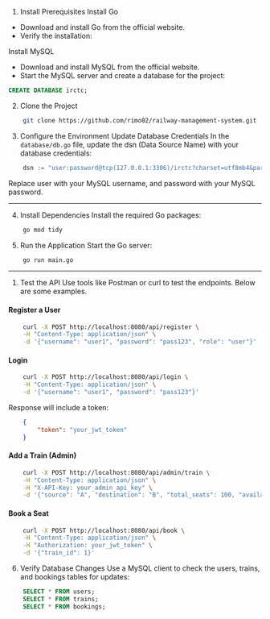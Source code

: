 1. Install Prerequisites
Install Go
* Download and install Go from the official website.
* Verify the installation:


Install MySQL
- Download and install MySQL from the official website.
- Start the MySQL server and create a database for the project:
```sql
CREATE DATABASE irctc;
```

2. Clone the Project

```bash
    git clone https://github.com/rimo02/railway-management-system.git
```
3. Configure the Environment
Update Database Credentials
In the `database/db.go` file, update the dsn (Data Source Name) with your database credentials:

```go
    dsn := "user:password@tcp(127.0.0.1:3306)/irctc?charset=utf8mb4&parseTime=True&loc=Local"
```
Replace user with your MySQL username, and password with your MySQL password.

---
4. Install Dependencies
Install the required Go packages:


```bash
    go mod tidy
```

5. Run the Application
Start the Go server:

```bash
    go run main.go
```
---
1. Test the API
Use tools like Postman or curl to test the endpoints. Below are some examples.

#### Register a User
```bash
    curl -X POST http://localhost:8080/api/register \
    -H "Content-Type: application/json" \
    -d '{"username": "user1", "password": "pass123", "role": "user"}'
```
#### Login
```bash
    curl -X POST http://localhost:8080/api/login \
    -H "Content-Type: application/json" \
    -d '{"username": "user1", "password": "pass123"}'
```
Response will include a token:

```json
    {
        "token": "your_jwt_token"
    }
```
#### Add a Train (Admin)
```bash
    curl -X POST http://localhost:8080/api/admin/train \
    -H "Content-Type: application/json" \
    -H "X-API-Key: your_admin_api_key" \
    -d '{"source": "A", "destination": "B", "total_seats": 100, "available_seats": 100}'
```

#### Book a Seat
```bash
    curl -X POST http://localhost:8080/api/book \
    -H "Content-Type: application/json" \
    -H "Authorization: your_jwt_token" \
    -d '{"train_id": 1}'
```

6. Verify Database Changes
Use a MySQL client to check the users, trains, and bookings tables for updates:

```sql
    SELECT * FROM users;
    SELECT * FROM trains;
    SELECT * FROM bookings;
```
